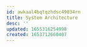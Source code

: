 ```yaml
---
id: awkaal4bqtqzhdsc49034rn
title: System Architecture
desc: ''
updated: 1655316254998
created: 1653712660407
---
```


